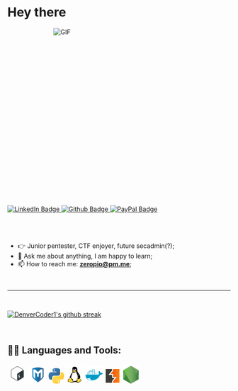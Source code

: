 <h1> Hey there</h1>
<img align="right" alt="GIF" src="./img/icon.png" width="400" height="400" />
<div id="badges">
      <a href="https://www.linkedin.com/in/emilio-s%C3%A1nchez-garc%C3%ADa/">
        <img src="https://img.shields.io/badge/LinkedIn-blue?style=for-the-badge&logo=linkedin&logoColor=white"
          alt="LinkedIn Badge" />
      </a>
      <a href="https://github.com/zeropio">
        <img src="https://img.shields.io/badge/Github-black?style=for-the-badge&logo=github&logoColor=white"
          alt="Github Badge" />
      </a>
      <a href="https://paypal.me/emiliosang">
        <img src="https://img.shields.io/badge/PayPal-blue?style=for-the-badge&logo=paypal&logoColor=white"
          alt="PayPal Badge" />
      </a>
    </div>
<br />
<br />
<br />
  
- 👉 Junior pentester, CTF enjoyer, future secadmin(?);<br />
- 💬 Ask me about anything, I am happy to learn;<br />
- 📫 How to reach me: **<a href="mailto: zeropio@pm.me">zeropio@pm.me</a>**;

<br>
<hr />
<br>

[![DenverCoder1's github streak](https://github-readme-streak-stats.herokuapp.com/?user=Naereen&theme=blue-green)](https://github.com/DenverCoder1/github-readme-streak-stats)

<br>

<h2>👨‍💻 Languages and Tools:</h2>

<code><img height="45" src="./img/scripting.png" /></code>
<code><img height="40" src="./img/metasploit.png" /></code>
<code><img height="35" src="./img/python.png" /></code>
<code><img height="40" src="./img/tux.png" /></code>
<code><img height="40" src="./img/docker.png" /></code>
<code><img height="35" src="./img/burpsuite.png" /></code>
<code><img height="40" src="./img/node.png" /></code>

